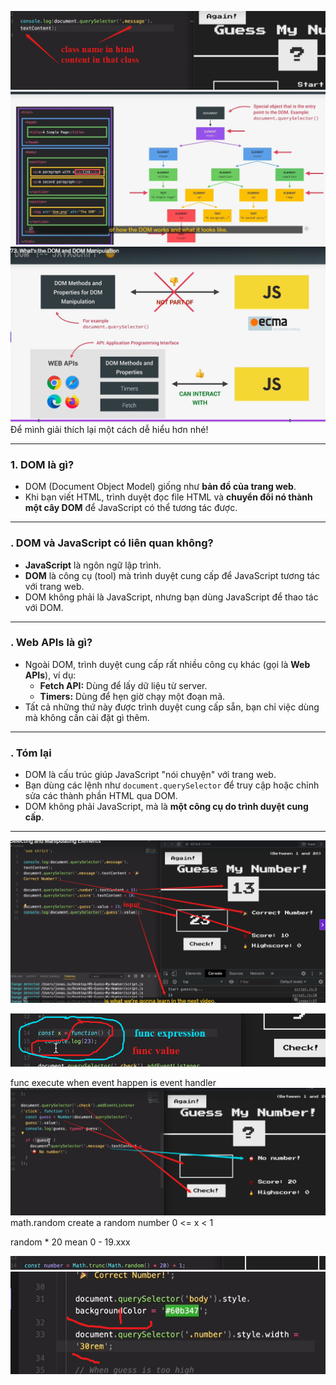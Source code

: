 ![alt text](image.png)
![alt text](image-1.png)
![alt text](image-2.png)
Để mình giải thích lại một cách dễ hiểu hơn nhé!

---

### 1. **DOM là gì?**

- DOM (Document Object Model) giống như **bản đồ của trang web**.
- Khi bạn viết HTML, trình duyệt đọc file HTML và **chuyển đổi nó thành một cây DOM** để JavaScript có thể tương tác được.

---

### . **DOM và JavaScript có liên quan không?**

- **JavaScript** là ngôn ngữ lập trình.
- **DOM** là công cụ (tool) mà trình duyệt cung cấp để JavaScript tương tác với trang web.
- DOM không phải là JavaScript, nhưng bạn dùng JavaScript để thao tác với DOM.

---

### . **Web APIs là gì?**

- Ngoài DOM, trình duyệt cung cấp rất nhiều công cụ khác (gọi là **Web APIs**), ví dụ:
  - **Fetch API:** Dùng để lấy dữ liệu từ server.
  - **Timers:** Dùng để hẹn giờ chạy một đoạn mã.
- Tất cả những thứ này được trình duyệt cung cấp sẵn, bạn chỉ việc dùng mà không cần cài đặt gì thêm.

---

### . **Tóm lại**

- DOM là cấu trúc giúp JavaScript "nói chuyện" với trang web.
- Bạn dùng các lệnh như `document.querySelector` để truy cập hoặc chỉnh sửa các thành phần HTML qua DOM.
- DOM không phải JavaScript, mà là **một công cụ do trình duyệt cung cấp**.

---

![alt text](image-3.png)

![alt text](image-4.png)

func execute when event happen is event handler
![alt text](image-5.png)
math.random create a random number 0 <= x < 1

random \* 20 mean 0 - 19.xxx

![alt text](image-6.png)
![alt text](image-7.png)
